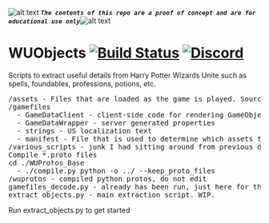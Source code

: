 <!-- define variables -->
[1.1]: http://i.imgur.com/M4fJ65n.png (ATTENTION)


![alt text][1.1] <strong><em>`The contents of this repo are a proof of concept and are for educational use only`</em></strong>![alt text][1.1]<br/>

# WUObjects [![Build Status](https://travis-ci.org/hpwizardsunite-dev-contrib/WUObjects.svg?branch=master)](https://travis-ci.org/hpwizardsunite-dev-contrib/WUObjects) [![Discord](https://img.shields.io/badge/Discord-Online-blue.svg)](https://discord.gg/mFH2D34)

Scripts to extract useful details from Harry Potter Wizards Unite such as spells, foundables, professions, potions, etc.

<pre>/assets - Files that are loaded as the game is played. Sourced from /gamefiles/manifest
/gamefiles
  - GameDataClient - client-side code for rendering GameObjects?
  - GameDataWrapper - server generated properties
  - strings - US localization text
  - manifest - File that is used to determine which assets to load
/various_scripts - junk I had sitting around from previous decoding
Compile *.proto files
cd ./WUProtos_Base
  - ./compile.py python -o ../ --keep_proto_files
/wuprotos - compiled python protos, do not edit
gamefiles_decode.py - already has been run, just here for there are updates to GDC/GDW/Strings
extract_objects.py - main extraction script. WIP.</pre>

Run extract_objects.py to get started
